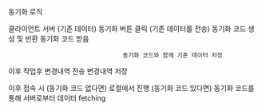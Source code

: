동기화 로직

클라이언트                               서버
(기존 데이터)
동기화 버튼 클릭 (기존 데이터를 전송)
									동기화 코드 생성 및 반환
동기화 코드 받음

									동기화 코드와 함께 기존 데이터 저장

이후 작업후 변경내역 전송
											변경내역 저장


이후 접속 시
(동기화 코드 없다면) 로컬에서 진행
(동기화 코드 있다면)
동기화 코드를 통해 서버로부터 데이터 fetching

